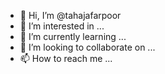 - 👋 Hi, I’m @tahajafarpoor
- 👀 I’m interested in ...
- 🌱 I’m currently learning ...
- 💞️ I’m looking to collaborate on ...
- 📫 How to reach me ...

<!---
tahajafarpoor/tahajafarpoor is a ✨ special ✨ repository because its `README.md` (this file) appears on your GitHub profile.
You can click the Preview link to take a look at your changes.
--->
